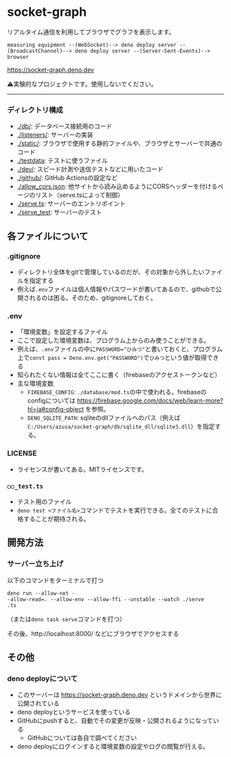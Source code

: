 # socket-graph

リアルタイム通信を利用してブラウザでグラフを表示します。

```
measuring equipment --(WebSocket)--> deno deploy server --(BroadcastChannel)--> deno deploy server --(Server-Sent-Events)--> browser
```

https://socket-graph.deno.dev

⚠️実験的なプロジェクトです。使用しないでください。

---

### ディレクトリ構成

- [./db/](./db/): データベース接続用のコード
- [./listeners/](./listeners/): サーバーの実装
- [./static/](./static/): ブラウザで使用する静的ファイルや、ブラウザとサーバーで共通のコード
- [./testdata](./testdata/): テストに使うファイル
- [./dev/](./dev/): スピード計測や送信テストなどに用いたコード
- [./github/](./github/): GitHub Actionsの設定など
- [./allow_cors.json](./allow_cors.json):
  他サイトから読み込めるようにCORSヘッダーを付けるページのリスト（serve.tsによって制御）
- [./serve.ts](serve.ts): サーバーのエントリポイント
- [./serve_test](./serve_test.ts): サーバーのテスト

## 各ファイルについて

### .gitignore

- ディレクトリ全体をgitで管理しているのだが、その対象から外したいファイルを指定する
- 例えば`.env`ファイルは個人情報やパスワードが書いてあるので、githubで公開されるのは困る。そのため、gitignoreしておく。

### .env

- 「環境変数」を設定するファイル
- ここで設定した環境変数は、プログラム上からのみ使うことができる。
- 例えば、`.env`ファイルの中に`PASSWORD="ひみつ"`と書いておくと、プログラム上で`const pass = Deno.env.get("PASSWORD")`で`ひみつ`という値が取得できる
- 知られたくない情報は全てここに書く（firebaseのアクセストークンなど）
- 主な環境変数
  - `FIREBASE_CONFIG`: `./database/mod.ts`の中で使われる。firebaseのconfigについては
    https://firebase.google.com/docs/web/learn-more?hl=ja#config-object を参照。
  - `DENO_SQLITE_PATH`:
    sqliteのdllファイルへのパス（例えば`C:/Users/azusa/socket-graph/db/sqlite_dll/sqlite3.dll`）を指定する。

### LICENSE

- ライセンスが書いてある。MITライセンスです。

### `○○_test.ts`

- テスト用のファイル
- `deno test <ファイル名>`コマンドでテストを実行できる。全てのテストに合格することが期待される。

## 開発方法

### サーバー立ち上げ

以下のコマンドをターミナルで打つ

```
deno run --allow-net -
-allow-read=. --allow-env --allow-ffi --unstable --watch ./serve
.ts
```

（または`deno task serve`コマンドを打つ）

その後、http://localhost:8000/ などにブラウザでアクセスする

## その他

### deno deployについて

- このサーバーは https://socket-graph.deno.dev というドメインから世界に公開されている
- deno deployというサービスを使っている
- GitHubにpushすると、自動でその変更が反映・公開されるようになっている
  - GitHubについては各自で調べてください
- deno deployにログインすると環境変数の設定やログの閲覧が行える。
